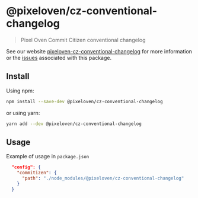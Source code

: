 # @pixeloven/cz-conventional-changelog

> Pixel Oven Commit Citizen conventional changelog

See our website [pixeloven-cz-conventional-changelog](https://github.com/pixeloven/pixeloven) for more information or the [issues](https://github.com/pixeloven/pixeloven) associated with this package.

## Install

Using npm:

```sh
npm install --save-dev @pixeloven/cz-conventional-changelog
```

or using yarn:

```sh
yarn add --dev @pixeloven/cz-conventional-changelog
```

## Usage
Example of usage in `package.json`
```json
  "config": {
    "commitizen": {
      "path": "./node_modules/@pixeloven/cz-conventional-changelog"
    }
  }
```